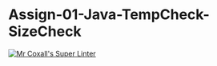 # Assign-01-Java-TempCheck-SizeCheck

[![Mr Coxall's Super Linter](https://github.com/ICS4U-Programming-SpencerS/Assign-01-Java-TempCheck-SizeCheck/workflows/Mr%20Coxall's%20Super%20Linter/badge.svg)](https://github.com/ICS4U-Programming-SpencerS/Assign-01-Java-TempCheck-SizeCheck/actions/)